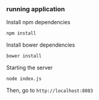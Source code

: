 ### running application

Install npm dependencies
```sh
npm install
```

Install bower dependencies
```sh
bower install
```

Starting the server
```sh
node index.js
```

Then, go to `http://localhost:8083`
